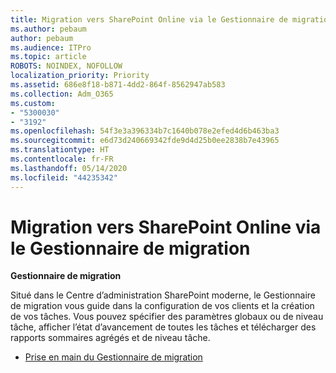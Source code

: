 ```yaml
---
title: Migration vers SharePoint Online via le Gestionnaire de migration
ms.author: pebaum
author: pebaum
ms.audience: ITPro
ms.topic: article
ROBOTS: NOINDEX, NOFOLLOW
localization_priority: Priority
ms.assetid: 686e8f18-b871-4dd2-864f-8562947ab583
ms.collection: Adm_O365
ms.custom:
- "5300030"
- "3192"
ms.openlocfilehash: 54f3e3a396334b7c1640b078e2efed4d6b463ba3
ms.sourcegitcommit: e6d73d240669342fde9d4d25b0ee2838b7e43965
ms.translationtype: HT
ms.contentlocale: fr-FR
ms.lasthandoff: 05/14/2020
ms.locfileid: "44235342"
---
```

# <a name="migrating-to-sharepoint-online-via-migration-manager"></a>Migration vers SharePoint Online via le Gestionnaire de migration

**Gestionnaire de migration**

Situé dans le Centre d’administration SharePoint moderne, le Gestionnaire de migration vous guide dans la configuration de vos clients et la création de vos tâches. Vous pouvez spécifier des paramètres globaux ou de niveau tâche, afficher l’état d’avancement de toutes les tâches et télécharger des rapports sommaires agrégés et de niveau tâche.

- [Prise en main du Gestionnaire de migration](https://docs.microsoft.com/sharepointmigration/mm-get-started)
